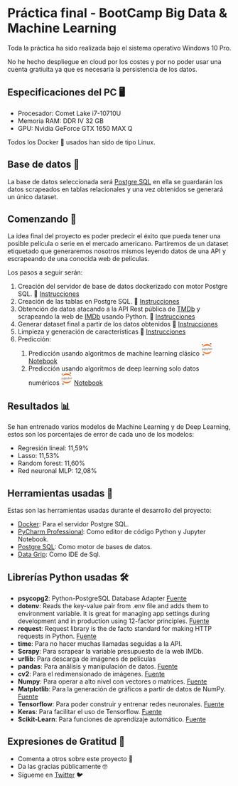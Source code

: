 # Práctica final - BootCamp Big Data & Machine Learning
Toda la práctica ha sido realizada bajo el sistema operativo Windows 10 Pro.

No he hecho despliegue en cloud por los costes y por no poder usar una cuenta gratiuita ya que es necesaria la persistencia de los datos.

## Especificaciones del PC 🖥️
- Procesador: Comet Lake i7-10710U
- Memoria RAM: DDR IV 32 GB
- GPU: Nvidia GeForce GTX 1650 MAX Q

Todos los Docker 🐳 usados han sido de tipo Linux.

## Base de datos 💾
La base de datos seleccionada será [Postgre SQL](https://www.postgresql.org/) en ella se guardarán los datos scrapeados en tablas relacionales y una vez obtenidos se generará un único dataset.

## Comenzando 🚀
La idea final del proyecto es poder predecir el éxito que pueda tener una posible película o serie en el mercado americano. Partiremos de un dataset etiquetado que generaremos nosotros mismos leyendo datos de una API y escrapeando de una conocida web de películas.

Los pasos a seguir serán:
1. Creación del servidor de base de datos dockerizado con motor Postgre SQL. 📝 [Instrucciones](DDBB)
2. Creación de las tablas en Postgre SQL. 📝 [Instrucciones](DDBB)
3. Obtención de datos atacando a la API Rest pública de [TMDb](https://www.themoviedb.org/documentation/api?language=es) y scrapeando la web de [IMDb](https://www.imdb.com/?ref_=nv_home) usando Python. 📝 [Instrucciones](Get_data)
4. Generar dataset final a partir de los datos obtenidos 📝 [Instrucciones](dataset_creation)
5. Limpieza y generación de características 📝 [Instrucciones](limpieza_datos.ipynb)
6. Predicción:
    1. Predicción usando algoritmos de machine learning clásico ![Jupyter](jupyter_logo.png) [Notebook](machine_learning_clasico.ipynb)
    2. Predicción usando algoritmos de deep learning solo datos numéricos ![Jupyter](jupyter_logo.png) [Notebook](deep_learning_datos_numericos.ipynb)

## Resultados 📊
Se han entrenado varios modelos de Machine Learning y de Deep Learning, estos son los porcentajes de error de cada uno de los modelos:
- Regresión lineal: 11,59%
- Lasso: 11,53%
- Random forest: 11,60%
- Red neuronal MLP: 12,08%

## Herramientas usadas 🔧
Estas son las herramientas usadas durante el desarrollo del proyecto:
- [Docker](https://www.docker.com/): Para el servidor Postgre SQL.
- [PyCharm Professional](https://www.jetbrains.com/es-es/pycharm/download): Como editor de código Python y Jupyter Notebook.
- [Postgre SQL](https://www.postgresql.org/): Como motor de bases de datos.
- [Data Grip](https://www.jetbrains.com/datagrip/?gclid=Cj0KCQiAwP3yBRCkARIsAABGiPp9LUgvaKBbgjd69efrNyAz1KU7Lyoab6hKzCIaSgV2ujDK3i7m5AEaAh6UEALw_wcB): Como IDE de Sql.

## Librerías Python usadas 🛠️
- **psycopg2**: Python-PostgreSQL Database Adapter [Fuente](https://pypi.org/project/psycopg2/)
- **dotenv**: Reads the key-value pair from .env file and adds them to environment variable. It is great for managing app settings during development and in production using 12-factor principles. [Fuente](https://pypi.org/project/python-dotenv/)
- **request**: Request library is the de facto standard for making HTTP requests in Python. [Fuente](https://realpython.com/python-requests/)
- **time**: Para no hacer muchas llamadas seguidas a la API.
- **Scrapy**: Para scrapear la variable presupuesto de la web IMDb.
- **urllib**: Para descarga de imágenes de películas
- **pandas**: Para análisis y manipulación de datos. [Fuente](https://pandas.pydata.org/)
- **cv2**: Para el redimensionado de imágenes. [Fuente](https://pypi.org/project/opencv-python/)
- **Numpy**: Para operar a alto nivel con vectores o matrices. [Fuente](https://numpy.org/)
- **Matplotlib**: Para la generación de gráficos a partir de datos de NumPy. [Fuente](https://matplotlib.org/)
- **Tensorflow**: Para poder construir y entrenar redes neuronales. [Fuente](https://www.tensorflow.org/)
- **Keras**: Para facilitar el uso de Tensorflow. [Fuente](https://keras.io/)
- **Scikit-Learn**: Para funciones de aprendizaje automático. [Fuente](https://scikit-learn.org/stable/)

## Expresiones de Gratitud 🎁

* Comenta a otros sobre este proyecto 📢
* Da las gracias públicamente 🤓
* Sígueme en [Twitter](https://twitter.com/AsensiFj) 🐦